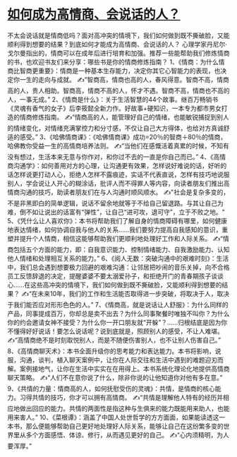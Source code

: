 # [如何成为高情商、会说话的人？](https://github.com/platojobs/SFLOG/issues/105)


不太会说话就是情商低吗？面对高冲突的情境下，我们如何做到既不撕破脸，又能顺利得到想要的结果？到底如何才能成为高情商、会说话的人？
心理学家丹尼尔·戈尔曼指出的，情商可以在成年后进行培育和加强。推荐一些能帮助我们修炼情商的书，也欢迎书友们来分享：哪些书是你的情商修炼指南？
1、《情商：为什么情商比智商更重要》：情商是一种基本生存能力，决定你其它心智能力的表现，也决定你一生的走向与成就。
✍“智商高，情商也高的人，春风得意。智商不高，情商高的人，贵人相助。智商高，情商不高的人，怀才不遇。智商不高，情商也不高的人，一事无成。”
2、《情商是什么》：关于生活智慧的44个故事。继百万畅销书《灵魂有香气的女子》后李筱懿全新力作。好故事+硬知识，一本专为都市男女打造的情商修炼指南。
✍“情商高的人，能管理好自己的情绪，也能敏锐捕捉到别人的情绪变化，对情绪充满掌控力和分寸感，不仅让自己大方得体，也给对方真诚舒适的感受。”
3、《哈佛情商课》：《哈佛情商课》成功=20％的智商＋80％的情商，哈佛教你受益一生的高情商培养法则。
✍“当他们在感慨活着真累的时候，不知有没有想过，生活本来无意与你作对，和你过不去的一直是你自己而已。”
4、《高情商沟通学》：如何善用对方的心理，让沟通更有效果，怎样说好难说的话，好听的话怎样说更打动人心，拒绝人怎样不露痕迹，实话不代表直说，怎样有技巧地说服别人，学会说让人开心的糊涂话，批评人而不得罪人等内容，向读者朋友们推出高情商沟通的技巧，助读者朋友们在与人沟通时顺风顺水。
✍"社会是复杂多变的，不是非黑即白的简单逻辑，说话不留余地就等于不给自己留退路。与其让自己为难，倒不如让说出的话富有“弹性”，让自己“进可攻，退可守”，立于不败之地。"
5、《凭什么让人喜欢你》：本书将帮助我们了解自身的情商障碍有哪里，如何健康地表达情绪，如何协调自我与他人的关系……我们要努力提高自我感知的意识，重塑并提升个人情商，相信这能够帮助我们更顺利地处理好工作和人际关系。
✍“情商包括五个方面的能力，即：自我意识能力、控制情绪能力、自我激励能力、认知他人情绪和处理相互关系的能力。”
6、《阅人无数：突破沟通中的艰难时刻》：生活中，我们总会遇到想要极力回避的艰难沟通：让邻居把吵闹的音乐关掉，向不合格员工反馈辞退的决定，提醒婆婆不要太溺爱孙子，和拒绝开门的青春期孩子谈谈心……在这些高冲突的情境下，我们如何做到既不撕破脸，又能顺利得到想要的结果？
✍“在未来10年，我们的工作和生活能否取得进一步突破，将取决于人，取决于我们能否应对形形色色的人。”
7、《情商高，就是说话让人舒服》：为什么同样的产品，同事提成百万，你却总是卖不出去？为什么同事聚餐时唯独不叫你？为什么你的约会邀请女神不接受？为什么你一开口朋友就“开躲”？……归根结底是因为你不懂得好好说话！要怎么说话呢？说到底就是，照顾别人的感受，不让人难堪。
✍“高情商绝不是时刻取悦别人，而是不随便伤害别人，也不让别人伤害自己。”
8、《高情商聊天术》：本书全面升级你的思考能力和表达能力。本书将影响，说服，沟通，谈判，植入聊天案例中，让你在人际交往和生活中遇到的难题迎刃而解。案例接地气，让你在生活中实实在在用得上。本书系统化理论化地提供高情商聊天策略。
✍“人们不在意你说了什么，除非你说的让他知道你对他有多在意。”
9、《共情的力量：情商高的人，如何抚慰受伤的灵魂》：共情，是情商的核心能力。习得共情的技巧，你才可以拥有高情商。
✍“共情是理解他人特有的经历并相应地做出回应的能力。共情的两面性是指这种与生俱来的能力既能用来助人，也能用来害人。”
10、《菜根谭》：涵盖了中国人处世哲学的方方面面，如果能读透这一本书，那么便能够帮助自己更好地处理好人际关系，能够让自己在这纷繁多变的世界里从多个方面感悟、体谅、修行，从而遇见更好的自己。
✍“心内须精明，为人要浑厚。”